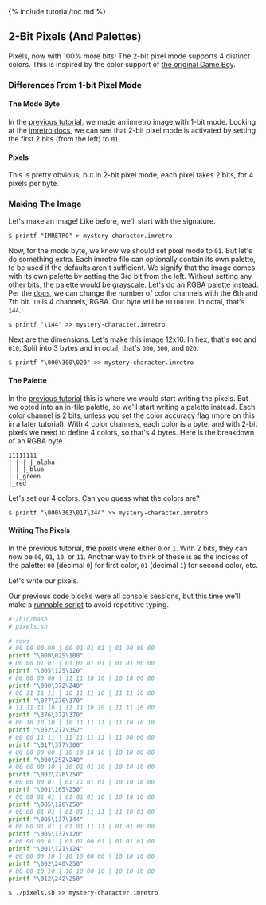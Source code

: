 {% include tutorial/toc.md %}

## 2-Bit Pixels (And Palettes)

Pixels, now with 100% more bits! The 2-bit pixel mode supports 4 distinct
colors. This is inspired by the color support of
[the original Game Boy][Game Boy specs].

### Differences From 1-bit Pixel Mode

#### The Mode Byte

In the [previous tutorial], we made an imretro image with 1-bit mode. Looking
at the [imretro docs][mode byte docs], we can see that 2-bit pixel mode is
activated by setting the first 2 bits (from the left) to `01`.

#### Pixels

This is pretty obvious, but in 2-bit pixel mode, each pixel takes 2 bits, for 4
pixels per byte.

### Making The Image

Let's make an image! Like before, we'll start with the signature.

```console
$ printf "IMRETRO" > mystery-character.imretro
```

Now, for the mode byte, we know we should set pixel mode to `01`. But let's do
something extra. Each imretro file can optionally contain its own palette, to
be used if the defaults aren't sufficient. We signify that the image comes with
its own palette by setting the 3rd bit from the left. Without setting any other
bits, the palette would be grayscale. Let's do an RGBA palette instead. Per the
[docs][mode byte docs], we can change the number of color channels with the 6th
and 7th bit. `10` is 4 channels, RGBA. Our byte will be `01100100`. In
octal, that's `144`.

```console
$ printf "\144" >> mystery-character.imretro
```

Next are the dimensions. Let's make this image 12x16. In hex, that's `00C` and
`010`. Split into 3 bytes and in octal, that's `000`, `300`, and `020`.

```console
$ printf "\000\300\020" >> mystery-character.imretro
```

#### The Palette

In the [previous tutorial] this is where we would start writing the pixels. But
we opted into an in-file palette, so we'll start writing a palette instead.
Each color channel is 2 bits, unless you set the color accuracy flag (more on
this in a later tutorial). With 4 color channels, each color is a byte. and
with 2-bit pixels we need to define 4 colors, so that's 4 bytes. Here is the
breakdown of an RGBA byte.
```
11111111
| | | |_alpha
| | |_blue
| |_green
|_red
```

Let's set our 4 colors. Can you guess what the colors are?

```console
$ printf "\000\303\017\344" >> mystery-character.imretro
```

#### Writing The Pixels

In the previous tutorial, the pixels were either `0` or `1`. With 2 bits, they
can now be `00`, `01`, `10`, or `11`. Another way to think of these is as the
indices of the palette: `00` (decimal `0`) for first color, `01` (decimal `1`)
for second color, etc.

Let's write our pixels.

Our previous code blocks were all console sessions, but this time we'll make a
[runnable script][pixel-script] to avoid repetitive typing.

```bash
#!/bin/bash
# pixels.sh

# rows
# 00 00 00 00 | 00 01 01 01 | 01 00 00 00
printf "\000\025\100"
# 00 00 01 01 | 01 01 01 01 | 01 01 00 00
printf "\005\125\120"
# 00 00 00 00 | 11 11 10 10 | 10 10 00 00
printf "\000\372\240"
# 00 11 11 11 | 10 11 11 10 | 11 11 10 00
printf "\077\276\370"
# 11 11 11 10 | 11 11 10 10 | 11 11 10 00
printf "\376\372\370"
# 00 10 10 10 | 10 11 11 11 | 11 10 10 10
printf "\052\277\352"
# 00 00 11 11 | 11 11 11 11 | 11 00 00 00
printf "\017\377\300"
# 00 00 00 00 | 10 10 10 10 | 10 10 00 00
printf "\000\252\240"
# 00 00 00 10 | 10 01 01 10 | 10 10 10 00
printf "\002\226\250"
# 00 00 00 01 | 01 11 01 01 | 10 10 10 00
printf "\001\165\250"
# 00 00 01 01 | 01 01 01 10 | 10 10 10 00
printf "\005\126\250"
# 00 00 01 01 | 01 01 11 11 | 11 10 01 00
printf "\005\137\344"
# 00 00 01 01 | 01 01 11 11 | 01 01 00 00
printf "\005\137\120"
# 00 00 00 01 | 01 01 00 01 | 01 01 01 00
printf "\001\121\124"
# 00 00 00 10 | 10 10 00 00 | 10 10 10 00
printf "\002\240\250"
# 00 00 10 10 | 10 10 00 10 | 10 10 10 00
printf "\012\242\250"
```

```console
$ ./pixels.sh >> mystery-character.imretro
```

[Game Boy specs]: https://en.wikipedia.org/wiki/Game_Boy#Technical_specifications
[mode byte docs]: https://github.com/imretro/imretro#mode-byte
[pixel-script]: /assets/tutorial/2-pixels.sh
[previous tutorial]: ./1
